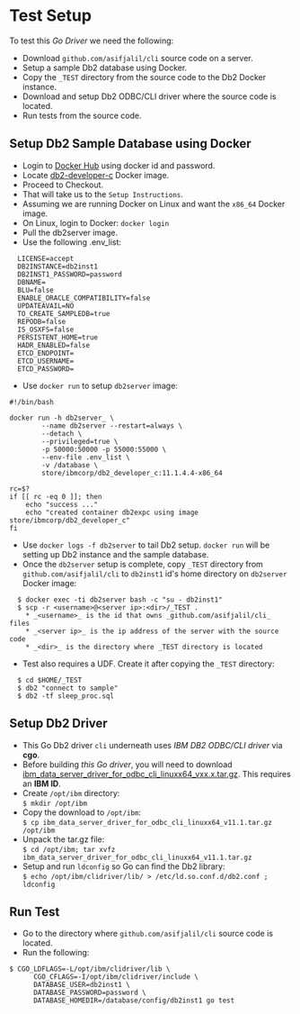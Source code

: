 # Test Setup

To test this _Go Driver_ we need the following:  
* Download `github.com/asifjalil/cli` source code on a server.
* Setup a sample Db2 database using Docker.  
* Copy the `_TEST` directory from the source code to the Db2 Docker instance.  
* Download and setup Db2 ODBC/CLI driver where the source code is located.   
* Run tests from the source code.  

## Setup Db2 Sample Database using Docker

* Login to [Docker Hub](https://hub.docker.com) using docker id and password.  
* Locate [db2-developer-c](https://hub.docker.com/_/db2-developer-c-edition) Docker image.  
* Proceed to Checkout.  
* That will take us to the `Setup Instructions`.  
* Assuming we are running Docker on Linux and want the `x86_64` Docker image.  
* On Linux, login to Docker: `docker login`  
* Pull the db2server image.  
* Use the following .env_list:  

```
  LICENSE=accept  
  DB2INSTANCE=db2inst1  
  DB2INST1_PASSWORD=password  
  DBNAME=  
  BLU=false  
  ENABLE_ORACLE_COMPATIBILITY=false  
  UPDATEAVAIL=NO  
  TO_CREATE_SAMPLEDB=true  
  REPODB=false  
  IS_OSXFS=false  
  PERSISTENT_HOME=true  
  HADR_ENABLED=false  
  ETCD_ENDPOINT=  
  ETCD_USERNAME=  
  ETCD_PASSWORD=  
```

* Use `docker run` to setup `db2server` image:  

```shell
#!/bin/bash

docker run -h db2server_ \
        --name db2server --restart=always \
        --detach \
        --privileged=true \
        -p 50000:50000 -p 55000:55000 \
        --env-file .env_list \
        -v /database \
        store/ibmcorp/db2_developer_c:11.1.4.4-x86_64

rc=$?
if [[ rc -eq 0 ]]; then
    echo "success ..."
    echo "created container db2expc using image store/ibmcorp/db2_developer_c"
fi
```
  
* Use `docker logs -f db2server` to tail Db2 setup. `docker run`
will be setting up Db2 instance and the sample database.  
* Once the `db2server` setup is complete, copy `_TEST` directory from `github.com/asifjalil/cli`
to `db2inst1` id's home directory on `db2server` Docker image:  
```
  $ docker exec -ti db2server bash -c "su - db2inst1"  
  $ scp -r <username>@<server ip>:<dir>/_TEST .  
    * _<username>_ is the id that owns _github.com/asifjalil/cli_ files  
    * _<server ip>_ is the ip address of the server with the source code  
    * _<dir>_ is the directory where _TEST directory is located  
```

* Test also requires a UDF. Create it after copying the `_TEST` directory:  

```
  $ cd $HOME/_TEST  
  $ db2 "connect to sample"  
  $ db2 -tf sleep_proc.sql  
```

## Setup Db2 Driver
* This Go Db2 driver `cli` underneath uses _IBM DB2 ODBC/CLI
driver_ via **cgo**.  
* Before building _this Go driver_, you will need to
download [ibm_data_server_driver_for_odbc_cli_linuxx64_vxx.x.tar.gz](https://www-01.ibm.com/marketing/iwm/iwm/web/download.do?source=swg-idsoc97&pageType=urx&S_PKG=linuxAMD64). This requires an **IBM ID**.
* Create `/opt/ibm` directory:  
  `$ mkdir /opt/ibm`  
* Copy the download to `/opt/ibm`:  
  `$ cp ibm_data_server_driver_for_odbc_cli_linuxx64_v11.1.tar.gz /opt/ibm`  
* Unpack the tar.gz file:  
  `$ cd /opt/ibm; tar xvfz ibm_data_server_driver_for_odbc_cli_linuxx64_v11.1.tar.gz`  
* Setup and run `ldconfig` so Go can find the Db2 library:  
  `$ echo /opt/ibm/clidriver/lib/ > /etc/ld.so.conf.d/db2.conf ; ldconfig`  

## Run Test
* Go to the directory where `github.com/asifjalil/cli` source code is located.
* Run the following:
```
$ CGO_LDFLAGS=-L/opt/ibm/clidriver/lib \
      CGO_CFLAGS=-I/opt/ibm/clidriver/include \
      DATABASE_USER=db2inst1 \
      DATABASE_PASSWORD=password \
      DATABASE_HOMEDIR=/database/config/db2inst1 go test
```

